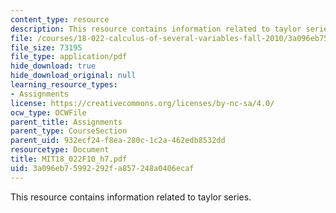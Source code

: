 ```yaml
---
content_type: resource
description: This resource contains information related to taylor series.
file: /courses/18-022-calculus-of-several-variables-fall-2010/3a096eb75992292fa857248a0406ecaf_MIT18_022F10_h7.pdf
file_size: 73195
file_type: application/pdf
hide_download: true
hide_download_original: null
learning_resource_types:
- Assignments
license: https://creativecommons.org/licenses/by-nc-sa/4.0/
ocw_type: OCWFile
parent_title: Assignments
parent_type: CourseSection
parent_uid: 932ecf24-f8ea-280c-1c2a-462edb8532dd
resourcetype: Document
title: MIT18_022F10_h7.pdf
uid: 3a096eb7-5992-292f-a857-248a0406ecaf
---
```

This resource contains information related to taylor series.